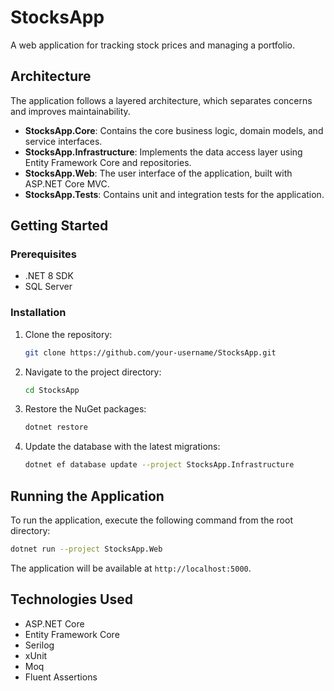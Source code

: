 # StocksApp

A web application for tracking stock prices and managing a portfolio.

## Architecture

The application follows a layered architecture, which separates concerns and improves maintainability.

- **StocksApp.Core**: Contains the core business logic, domain models, and service interfaces.
- **StocksApp.Infrastructure**: Implements the data access layer using Entity Framework Core and repositories.
- **StocksApp.Web**: The user interface of the application, built with ASP.NET Core MVC.
- **StocksApp.Tests**: Contains unit and integration tests for the application.

## Getting Started

### Prerequisites

- .NET 8 SDK
- SQL Server

### Installation

1. Clone the repository:
   ```bash
   git clone https://github.com/your-username/StocksApp.git
   ```
2. Navigate to the project directory:
   ```bash
   cd StocksApp
   ```
3. Restore the NuGet packages:
   ```bash
   dotnet restore
   ```
4. Update the database with the latest migrations:
   ```bash
   dotnet ef database update --project StocksApp.Infrastructure
   ```

## Running the Application

To run the application, execute the following command from the root directory:

```bash
dotnet run --project StocksApp.Web
```

The application will be available at `http://localhost:5000`.

## Technologies Used

- ASP.NET Core
- Entity Framework Core
- Serilog
- xUnit
- Moq
- Fluent Assertions